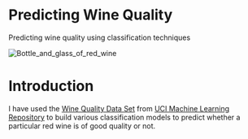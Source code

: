 # Predicting Wine Quality

Predicting wine quality using classification techniques

![Bottle_and_glass_of_red_wine](https://upload.wikimedia.org/wikipedia/commons/thumb/e/e7/Bottle_and_glass_of_red_wine.jpg/320px-Bottle_and_glass_of_red_wine.jpg)

# Introduction

I have used the [Wine Quality Data Set](https://archive.ics.uci.edu/ml/datasets/wine+quality) from [UCI Machine Learning Repository](https://archive.ics.uci.edu/ml/index.php) to build various classification models to predict whether a particular red wine is of good quality or not.
